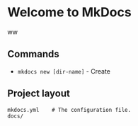 # Welcome to MkDocs

ww

## Commands

* `mkdocs new [dir-name]` - Create

## Project layout

    mkdocs.yml    # The configuration file.
    docs/
